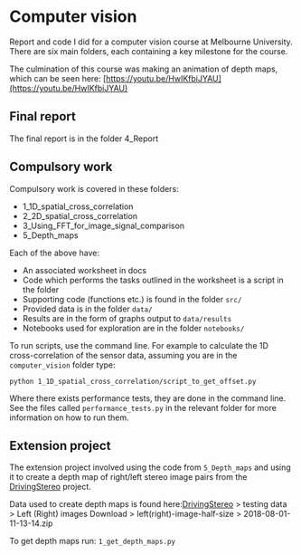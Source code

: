 # Computer vision

Report and code I did for a computer vision course at Melbourne University. There are six main folders, each containing a key milestone for the course.

The culmination of this course was making an animation of depth maps, which can be seen here: [https://youtu.be/HwIKfbiJYAU](https://youtu.be/HwIKfbiJYAU)

## Final report
The final report is in the folder 4_Report

## Compulsory work
Compulsory work is covered in these folders:
* 1_1D_spatial_cross_correlation
* 2_2D_spatial_cross_correlation
* 3_Using_FFT_for_image_signal_comparison
* 5_Depth_maps

Each of the above have:
* An associated worksheet in docs
* Code which performs the tasks outlined in the worksheet is a script in the folder
* Supporting code (functions etc.) is found in the folder `src/`
* Provided data is in the folder `data/`
* Results are in the form of graphs output to `data/results`
* Notebooks used for exploration are in the folder `notebooks/`

To run scripts, use the command line. For example to calculate the 1D cross-correlation of the sensor data, assuming you are in the `computer_vision` folder type:

```
python 1_1D_spatial_cross_correlation/script_to_get_offset.py
```

Where there exists performance tests, they are done in the command line. See the files called `performance_tests.py` in the relevant folder for more information on how to run them.

## Extension project
The extension project involved using the code from `5_Depth_maps` and using it to create a depth map of right/left stereo image pairs from the [DrivingStereo](https://drivingstereo-dataset.github.io/) project.

Data used to create depth maps is found here:[DrivingStereo](https://drivingstereo-dataset.github.io/) > testing data > Left (Right) images Download > left(right)-image-half-size > 2018-08-01-11-13-14.zip

To get depth maps run: `1_get_depth_maps.py`